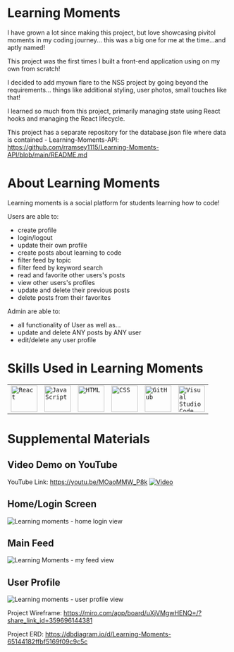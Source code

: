 Learning Moments
===============
I have grown a lot since making this project, but love showcasing pivitol moments in my coding journey... this was a big one for me at the time...and aptly named!

This project was the first times I built a front-end application using on my own from scratch!

I decided to add myown flare to the NSS project by going beyond the requirements... things like additional styling, user photos, small touches like that!

I learned so much from this project, primarily managing state using React hooks and managing the React lifecycle.

This project has a separate repository for the database.json file where data is contained - Learning-Moments-API:
https://github.com/rramsey1115/Learning-Moments-API/blob/main/README.md


About Learning Moments
===========
Learning moments is a social platform for students learning how to code! 

Users are able to:
  - create profile
  - login/logout
  - update their own profile
  - create posts about learning to code
  - filter feed by topic
  - filter feed by keyword search
  - read and favorite other users's posts
  - view other users's profiles
  - update and delete their previous posts
  - delete posts from their favorites
    
Admin are able to:
  - all functionality of User as well as...
  - update and delete ANY posts by ANY user
  - edit/delete any user profile

Skills Used in Learning Moments
===============
<div >
	<table>
		<tr>
			<td><code><img width="60" src="https://user-images.githubusercontent.com/25181517/183897015-94a058a6-b86e-4e42-a37f-bf92061753e5.png" alt="React" title="React"/></code></td>
			<td><code><img width="60" src="https://user-images.githubusercontent.com/25181517/117447155-6a868a00-af3d-11eb-9cfe-245df15c9f3f.png" alt="JavaScript" title="JavaScript"/></code></td>
			<td><code><img width="60" src="https://user-images.githubusercontent.com/25181517/192158954-f88b5814-d510-4564-b285-dff7d6400dad.png" alt="HTML" title="HTML"/></code></td>
			<td><code><img width="60" src="https://user-images.githubusercontent.com/25181517/183898674-75a4a1b1-f960-4ea9-abcb-637170a00a75.png" alt="CSS" title="CSS"/></code></td>
			<td><code><img width="60" src="https://user-images.githubusercontent.com/25181517/192108374-8da61ba1-99ec-41d7-80b8-fb2f7c0a4948.png" alt="GitHub" title="GitHub"/></code></td>
			<td><code><img width="60" src="https://user-images.githubusercontent.com/25181517/192108891-d86b6220-e232-423a-bf5f-90903e6887c3.png" alt="Visual Studio Code" title="Visual Studio Code"/></code></td>
		</tr>
	</table>
</div>


Supplemental Materials
================

Video Demo on YouTube
-----------------
YouTube Link: https://youtu.be/MOaoMMW_P8k
[![Video](https://github.com/rramsey1115/Learning-Moments-FrontEnd-SocialApp/assets/139381892/b81014d7-68cb-4af4-890a-562dc051a182)](https://www.youtube.com/watch?v=MOaoMMW_P8k&list=PLobacsQs2nx_Lx_wRkDmD_N9eDG3f5DAv&index=3)

Home/Login Screen
-----------
![Learning moments - home login view](https://github.com/rramsey1115/Learning-Moments-FrontEnd-SocialApp/assets/139381892/7dd6785c-5636-4c67-b6d8-3350bd972622)


Main Feed
--------------
![Learning Moments - my feed view](https://github.com/rramsey1115/Learning-Moments-FrontEnd-SocialApp/assets/139381892/88e31807-233a-45a3-81e2-1f4124f984f0)


User Profile
-----------
![Learning moments - user profile view](https://github.com/rramsey1115/Learning-Moments-FrontEnd-SocialApp/assets/139381892/71144306-2fa6-4a3b-b9a5-30d5c8772a17)






Project Wireframe: https://miro.com/app/board/uXjVMgwHENQ=/?share_link_id=359696144381

Project ERD: https://dbdiagram.io/d/Learning-Moments-65144182ffbf5169f09c9c5c
